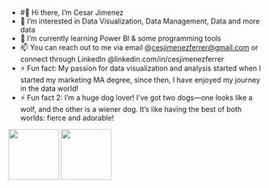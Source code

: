 - #👋 Hi there, I’m Cesar Jimenez
- 👀 I’m interested in Data Visualization, Data Management, Data and more data
- 🌱 I’m currently learning Power BI & some programming tools
- 📫 You can reach out to me via email @cesjimenezferrer@gmail.com or connect through LinkedIn @linkedin.com/in/cesjimenezferrer
- ⚡ Fun fact: My passion for data visualization and analysis started when I started my marketing MA degree, since then, I have enjoyed my journey in the data world!
- ⚡ Fun fact 2: I’m a huge dog lover! I’ve got two dogs—one looks like a wolf, and the other is a wiener dog. It’s like having the best of both worlds: fierce and adorable!






<img src="https://github.com/user-attachments/assets/73dc1bd3-7fe0-4090-86c6-f41c816673e8" width="100" height="100">

<img src="https://github.com/user-attachments/assets/2daf440d-115f-4bc9-ad69-693a7a8ec501" width="100" height="100">
